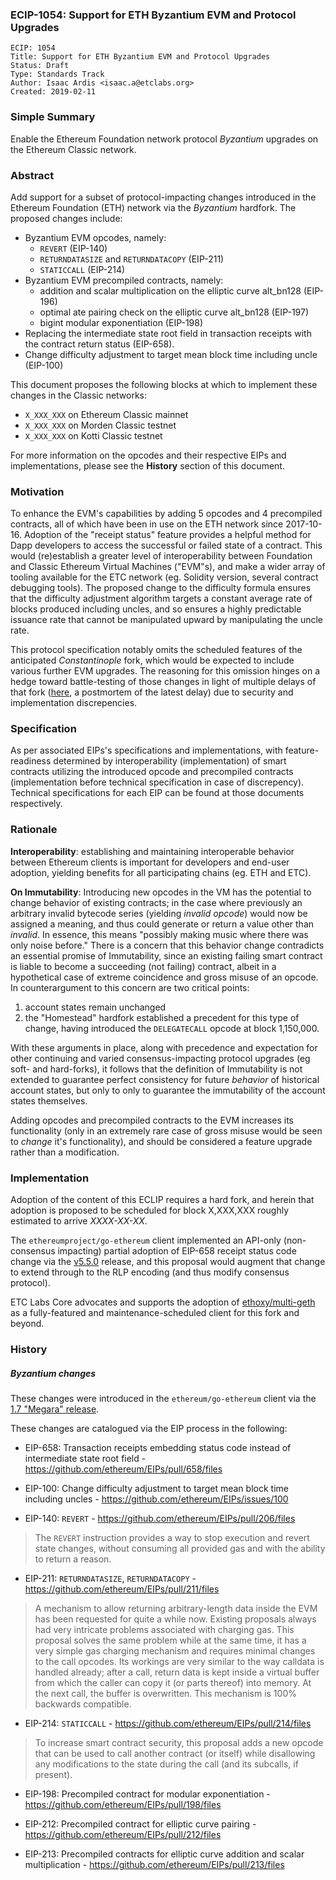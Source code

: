 ### ECIP-1054: Support for ETH Byzantium EVM and Protocol Upgrades

    ECIP: 1054
    Title: Support for ETH Byzantium EVM and Protocol Upgrades
    Status: Draft
    Type: Standards Track
    Author: Isaac Ardis <isaac.a@etclabs.org>
    Created: 2019-02-11

### Simple Summary

Enable the Ethereum Foundation network protocol _Byzantium_ upgrades on the Ethereum Classic network.

### Abstract

Add support for a subset of protocol-impacting changes introduced in the Ethereum Foundation (ETH) network via the _Byzantium_ hardfork. The proposed changes include:

- Byzantium EVM opcodes, namely:
  - `REVERT` (EIP-140)
  - `RETURNDATASIZE` and `RETURNDATACOPY` (EIP-211)
  - `STATICCALL` (EIP-214)
- Byzantium EVM precompiled contracts, namely:
  - addition and scalar multiplication on the elliptic curve alt_bn128 (EIP-196)
  - optimal ate pairing check on the elliptic curve alt_bn128 (EIP-197)
  - bigint modular exponentiation (EIP-198)
- Replacing the intermediate state root field in transaction receipts with the contract return status (EIP-658).
- Change difficulty adjustment to target mean block time including uncle (EIP-100)

This document proposes the following blocks at which to implement these changes in the Classic networks:

- `X_XXX_XXX` on Ethereum Classic mainnet
- `X_XXX_XXX` on Morden Classic testnet
- `X_XXX_XXX` on Kotti Classic testnet

For more information on the opcodes and their respective EIPs and implementations, please see the __History__ section of this document.

### Motivation

To enhance the EVM's capabilities by adding 5 opcodes and 4 precompiled contracts, all of which have been in use on the ETH network since 2017-10-16. Adoption of the "receipt status" feature provides a helpful method for Dapp developers to access the successful or failed state of a contract. This would (re)establish a greater level of interoperability between Foundation and Classic Ethereum Virtual Machines ("EVM"s), and make a wider array of tooling available for the ETC network (eg. Solidity version, several contract debugging tools). The proposed change to the difficulty formula ensures that the difficulty adjustment algorithm targets a constant average rate of blocks produced including uncles, and so ensures a highly predictable issuance rate that cannot be manipulated upward by manipulating the uncle rate.

This protocol specification notably omits the scheduled features of the anticipated _Constantinople_ fork, which would be expected to include various further EVM upgrades. The reasoning for this omission hinges on a hedge toward battle-testing of those changes in light of multiple delays of that fork ([here](https://medium.com/ethereum-cat-herders/a-post-mortem-report-the-constantinople-ethereum-hard-fork-postponement-dd780d7ae63d), a postmortem of the latest delay)  due to security and implementation discrepencies.

### Specification

As per associated EIPs's specifications and implementations, with feature-readiness determined by interoperability (implementation) of smart contracts utilizing the introduced opcode and precompiled contracts (implementation before technical specification in case of discrepency). Technical specifications for each EIP can be found at those documents respectively.

### Rationale

__Interoperability__: establishing and maintaining interoperable behavior between Ethereum clients is important for developers and end-user adoption, yielding benefits for all participating chains (eg. ETH and ETC).

__On Immutability__: Introducing new opcodes in the VM has the potential to change behavior of existing contracts; in the case where previously an arbitrary invalid bytecode series (yielding _invalid opcode_) would now be assigned a meaning, and thus could generate or return a value other than _invalid_. In essence, this means "possibly making music where there was only noise before." There is a concern that this behavior change contradicts an essential promise of Immutability, since an existing failing smart contract is liable to become a succeeding (not failing) contract, albeit in a hypothetical case of extreme coincidence and gross misuse of an opcode. In counterargument to this concern are two critical points:

1. account states remain unchanged
2. the "Homestead" hardfork established a precedent for this type of change, having introduced the `DELEGATECALL` opcode at block 1,150,000.

With these arguments in place, along with precedence and expectation for other continuing and varied consensus-impacting protocol upgrades (eg soft- and hard-forks), it follows that the definition of Immutability is not extended to guarantee perfect consistency for future _behavior_ of historical account states, but only to only to guarantee the immutability of the account states themselves.

Adding opcodes and precompiled contracts to the EVM increases its functionality (only in an extremely rare case of gross misuse would be seen to _change_ it's functionality), and should be considered a feature upgrade rather than a modification.

### Implementation

Adoption of the content of this ECLIP requires a hard fork, and herein that adoption is proposed to be scheduled for block X,XXX,XXX roughly estimated to arrive _XXXX-XX-XX_.

The `ethereumproject/go-ethereum` client implemented an API-only (non-consensus impacting) partial adoption of EIP-658 receipt status code change via the [v5.5.0](https://github.com/ethereumproject/go-ethereum/releases/tag/v5.5.0) release, and this proposal would augment that change to extend through to the RLP encoding (and thus modify consensus protocol).

ETC Labs Core advocates and supports the adoption of [ethoxy/multi-geth](https://github.com/ethoxy/multi-geth) as a fully-featured and maintenance-scheduled client for this fork and beyond.

### History

##### Byzantium changes

These changes were introduced in the `ethereum/go-ethereum` client via the [1.7 "Megara" release](https://github.com/ethereum/go-ethereum/releases/tag/v1.7.0).

These changes are catalogued via the EIP process in the following:

- EIP-658: Transaction receipts embedding status code instead of intermediate state root field - https://github.com/ethereum/EIPs/pull/658/files

- EIP-100: Change difficulty adjustment to target mean block time including uncles - https://github.com/ethereum/EIPs/issues/100

- EIP-140: `REVERT` - https://github.com/ethereum/EIPs/pull/206/files

> The `REVERT` instruction provides a way to stop execution and revert state changes, without consuming all provided gas and with the ability to return a reason.


- EIP-211: `RETURNDATASIZE`, `RETURNDATACOPY` - https://github.com/ethereum/EIPs/pull/211/files

> A mechanism to allow returning arbitrary-length data inside the EVM has been requested for quite a while now. Existing proposals always had very intricate problems associated with charging gas. This proposal solves the same problem while at the same time, it has a very simple gas charging mechanism and requires minimal changes to the call opcodes. Its workings are very similar to the way calldata is handled already; after a call, return data is kept inside a virtual buffer from which the caller can copy it (or parts thereof) into memory. At the next call, the buffer is overwritten. This mechanism is 100% backwards compatible.


- EIP-214: `STATICCALL` - https://github.com/ethereum/EIPs/pull/214/files

> To increase smart contract security, this proposal adds a new opcode that can be used to call another contract (or itself) while disallowing any modifications to the state during the call (and its subcalls, if present).

- EIP-198: Precompiled contract for modular exponentiation - https://github.com/ethereum/EIPs/pull/198/files

- EIP-212: Precompiled contract for elliptic curve pairing - https://github.com/ethereum/EIPs/pull/212/files

- EIP-213: Precompiled contracts for elliptic curve addition and scalar multiplication - https://github.com/ethereum/EIPs/pull/213/files

